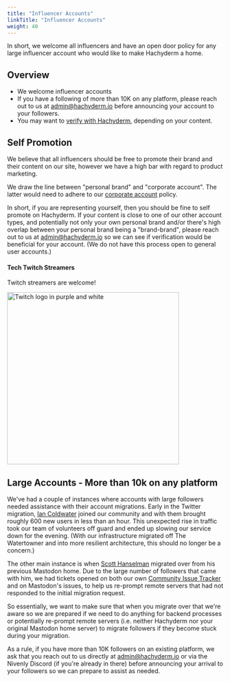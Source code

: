 ```yaml
---
title: "Influencer Accounts"
linkTitle: "Influencer Accounts"
weight: 40
---
```


In short, we welcome all influencers and have an open door policy for any large
influencer account who would like to make Hachyderm a home.

## Overview

- We welcome influencer accounts
- If you have a following of more than 10K on any platform, please reach
  out to us at [admin@hachyderm.io](mailto:admin@hachyderm.io) before
  announcing your account to your followers.
- You may want to [verify with Hachyderm](../verification/), depending on your content.

## Self Promotion

We believe that all influencers should be free to promote their brand and their
content on our site, however we have a high bar with regard to product
marketing.

We draw the line between "personal brand" and "corporate account". The latter
would need to adhere to our [corporate account](../corporate-accounts/) policy.

In short, if you are representing yourself, then you should be fine to self promote on
Hachyderm. If your content is close to one of our other account types, and potentially
not only your own personal brand and/or there's high overlap between your personal brand
being a "brand-brand", please reach out to
us at [admin@hachyderm.io](mailto:admin@hachyderm.io) so we can see if verification
would be beneficial for your account. (We do not have this process open to general user
accounts.)

#### Tech Twitch Streamers

Twitch streamers are welcome!

<img src="../twitch-logo.png" alt="Twitch logo in purple and white"
      width="400px" />

## Large Accounts - More than 10k on any platform

We've had a couple of instances where accounts with large followers
needed assistance with their account migrations. Early in the Twitter
migration, [Ian Coldwater](https://hachyderm.io/@ian) joined our
community and with them brought roughly 600 new users in less than an hour.
This unexpected rise in traffic took our team of volunteers off guard and ended
up slowing our service down for the evening. (With our infrastructure migrated
off The Watertowner and into more resilient architecture, this should no longer
be a concern.)

The other main instance is when [Scott Hanselman](https://hachyderm.io/@shanselman)
migrated over from his previous Mastodon home. Due to the large number of followers
that came with him, we had tickets opened on both our own [Community Issue Tracker](https://github.com/hachyderm/community/issues)
and on Mastodon's issues, to help us re-prompt remote servers that had not responded
to the initial migration request.

So essentially, we want to make sure that when you migrate over that we're aware
so we are prepared if we need to do anything for backend processes or potentially
re-prompt remote servers (i.e. neither Hachyderm nor your original Mastodon home server)
to migrate followers if they become stuck during your migration.

As a rule, if you have more than 10K followers on an existing platform, we ask
that you reach out to us directly at [admin@hachyderm.io](mailto:admin@hachyderm.io)
or via the Nivenly Discord (if you're already in there) before announcing your arrival
to your followers so we can prepare to assist as needed.
